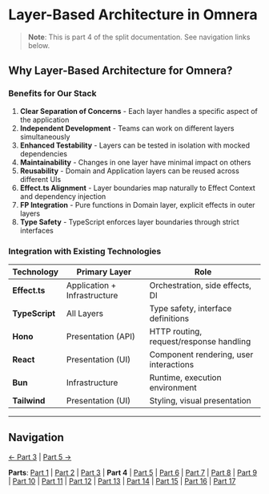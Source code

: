 # Layer-Based Architecture in Omnera

> **Note**: This is part 4 of the split documentation. See navigation links below.


## Why Layer-Based Architecture for Omnera?

### Benefits for Our Stack
1. **Clear Separation of Concerns** - Each layer handles a specific aspect of the application
2. **Independent Development** - Teams can work on different layers simultaneously
3. **Enhanced Testability** - Layers can be tested in isolation with mocked dependencies
4. **Maintainability** - Changes in one layer have minimal impact on others
5. **Reusability** - Domain and Application layers can be reused across different UIs
6. **Effect.ts Alignment** - Layer boundaries map naturally to Effect Context and dependency injection
7. **FP Integration** - Pure functions in Domain layer, explicit effects in outer layers
8. **Type Safety** - TypeScript enforces layer boundaries through strict interfaces

### Integration with Existing Technologies
| Technology     | Primary Layer                | Role                                    |
| -------------- | ---------------------------- | --------------------------------------- |
| **Effect.ts**  | Application + Infrastructure | Orchestration, side effects, DI         |
| **TypeScript** | All Layers                   | Type safety, interface definitions      |
| **Hono**       | Presentation (API)           | HTTP routing, request/response handling |
| **React**      | Presentation (UI)            | Component rendering, user interactions  |
| **Bun**        | Infrastructure               | Runtime, execution environment          |
| **Tailwind**   | Presentation (UI)            | Styling, visual presentation            |
---


## Navigation

[← Part 3](./03-what-is-layer-based-architecture.md) | [Part 5 →](./05-omneras-four-layers.md)


**Parts**: [Part 1](./01-start.md) | [Part 2](./02-overview.md) | [Part 3](./03-what-is-layer-based-architecture.md) | **Part 4** | [Part 5](./05-omneras-four-layers.md) | [Part 6](./06-layer-1-presentation-layer-uiapi.md) | [Part 7](./07-layer-2-application-layer-use-casesorchestration.md) | [Part 8](./08-layer-3-domain-layer-business-logic.md) | [Part 9](./09-layer-4-infrastructure-layer-external-services.md) | [Part 10](./10-layer-communication-patterns.md) | [Part 11](./11-integration-with-functional-programming.md) | [Part 12](./12-testing-layer-based-architecture.md) | [Part 13](./13-file-structure.md) | [Part 14](./14-best-practices.md) | [Part 15](./15-common-pitfalls.md) | [Part 16](./16-resources-and-references.md) | [Part 17](./17-summary.md)